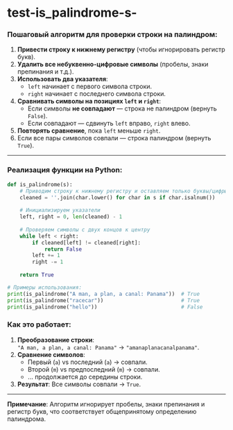 # test-is_palindrome-s-

### Пошаговый алгоритм для проверки строки на палиндром:
1. **Привести строку к нижнему регистру** (чтобы игнорировать регистр букв).  
2. **Удалить все небуквенно-цифровые символы** (пробелы, знаки препинания и т.д.).  
3. **Использовать два указателя**:  
   - `left` начинает с первого символа строки.  
   - `right` начинает с последнего символа строки.  
4. **Сравнивать символы на позициях `left` и `right`**:  
   - Если символы **не совпадают** — строка не палиндром (вернуть `False`).  
   - Если совпадают — сдвинуть `left` вправо, `right` влево.  
5. **Повторять сравнение**, пока `left` меньше `right`.  
6. Если все пары символов совпали — строка палиндром (вернуть `True`).

---

### Реализация функции на Python:
```python
def is_palindrome(s):
    # Приводим строку к нижнему регистру и оставляем только буквы/цифры
    cleaned = ''.join(char.lower() for char in s if char.isalnum())
    
    # Инициализируем указатели
    left, right = 0, len(cleaned) - 1
    
    # Проверяем символы с двух концов к центру
    while left < right:
        if cleaned[left] != cleaned[right]:
            return False
        left += 1
        right -= 1
    
    return True

# Примеры использования:
print(is_palindrome("A man, a plan, a canal: Panama"))  # True
print(is_palindrome("racecar"))                         # True
print(is_palindrome("hello"))                           # False
```

### Как это работает:
1. **Преобразование строки**:  
   `"A man, a plan, a canal: Panama"` → `"amanaplanacanalpanama"`.
2. **Сравнение символов**:  
   - Первый (`a`) vs последний (`a`) → совпали.  
   - Второй (`m`) vs предпоследний (`m`) → совпали.  
   - ... продолжается до середины строки.  
3. **Результат**: Все символы совпали → `True`.

---

**Примечание**: Алгоритм игнорирует пробелы, знаки препинания и регистр букв, что соответствует общепринятому определению палиндрома.